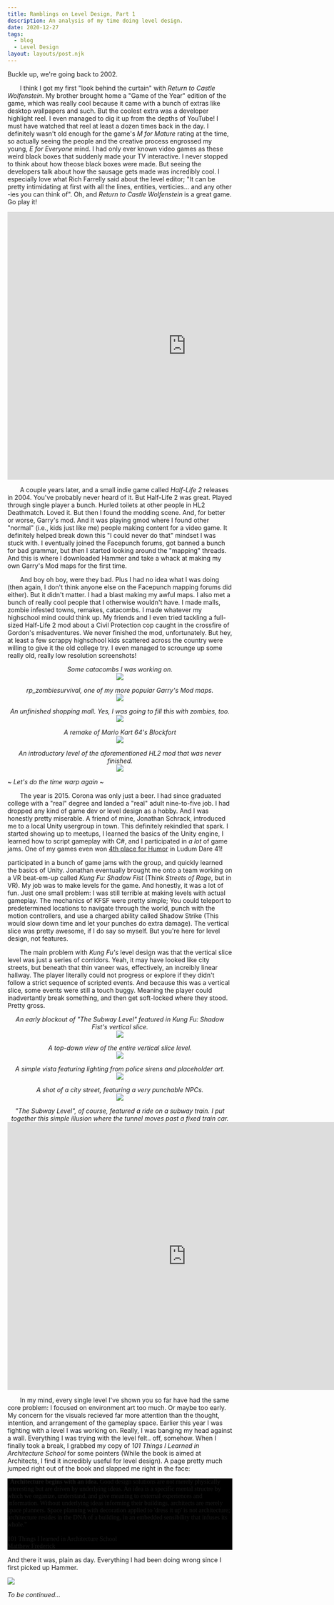 ```yaml
---
title: Ramblings on Level Design, Part 1
description: An analysis of my time doing level design. 
date: 2020-12-27
tags:
  - blog
  - Level Design
layout: layouts/post.njk
---
```

<p>Buckle up, we're going back to 2002.</p>

<p style="text-indent: 2em">I think I got my first "look behind the curtain" with <i>Return to Castle Wolfenstein</i>. My brother brought home a "Game of the Year" edition of the game, which was really cool because it came with a bunch of extras like desktop wallpapers and such. But the coolest extra was a developer highlight reel. I even managed to dig it up from the depths of YouTube! I must have watched that reel at least a dozen times back in the day. I definitely wasn't old enough for the game's <i>M for Mature</i> rating at the time, so actually seeing the people and the creative process engrossed my young, <i>E for Everyone</i> mind. I had only ever known video games as these weird black boxes that suddenly made your TV interactive. I never stopped to think about how theose black boxes were made. But seeing the developers talk about how the sausage gets made was incredibly cool. I especially love what Rich Farrelly said about the level editor; "It can be pretty intimidating at first with all the lines, entities, verticies... and any other -ies you can think of". Oh, and <i>Return to Castle Wolfenstein</i> is a great game. Go play it!

<p style="text-align: center"><iframe width="800" height="600" src="https://www.youtube.com/embed/BC_KoTZbRQA" frameborder="0" allow="accelerometer; autoplay; clipboard-write; encrypted-media; gyroscope; picture-in-picture" allowfullscreen></iframe></p>

<p style="text-indent: 2em">A couple years later, and a small indie game called <i>Half-Life 2</i> releases in 2004. You've probably never heard of it. But Half-Life 2 was great. Played through single player a bunch. Hurled toilets at other people in HL2 Deathmatch. Loved it. But then I found the modding scene. And, for better or worse, Garry's mod. And it was playing gmod where I found other "normal" (i.e., kids just like me) people making content for a video game. It definitely helped break down this "I could never do that" mindset I was stuck with. I eventually joined the Facepunch forums, got banned a bunch for bad grammar, but <i>then</i> I started looking around the "mapping" threads. And this is where I downloaded Hammer and take a whack at making my own Garry's Mod maps for the first time. 

<p style="text-indent: 2em">And boy oh boy, were they bad. Plus I had no idea what I was doing (then again, I don't think anyone else on the Facepunch mapping forums did either). But it didn't matter. I had a blast making my awful maps. I also met a bunch of really cool people that I otherwise wouldn't have. I made malls, zombie infested towns, remakes, catacombs. I made whatever my highschool mind could think up. My friends and I even tried tackling a full-sized Half-Life 2 mod about a Civil Protection cop caught in the crossfire of Gordon's misadventures. We never finished the mod, unfortunately. But hey, at least a few scrappy highschool kids scattered across the country were willing to give it the old college try. I even managed to scrounge up some really old, really low resolution screenshots! 

<p style="text-align: center"><i>Some catacombs I was working on.</i><br><img src="/img/catacombs.jpg"><p>
<p style="text-align: center"><i>rp_zombiesurvival, one of my more popular Garry's Mod maps.</i><br><img src="/img/zs1.jpg"></p>
<p style="text-align: center"><i>An unfinished shopping mall. Yes, I was going to fill this with zombies, too.</i><br><img src="/img/mall.jpg"></p>
<p style="text-align: center"><i>A remake of Mario Kart 64's Blockfort</i><br><img src="/img/blockfort.jpg"></p>
<p style="text-align: center"><i>An introductory level of the aforementioned HL2 mod that was never finished.</i><br><img src="/img/combinemod.jpg"></p>

<p><i>~ Let's do the time warp again ~</i></p>

<p style="text-indent: 2em">The year is 2015. Corona was only just a beer. I had since graduated college with a "real" degree and landed a "real" adult nine-to-five job. I had dropped any kind of game dev or level design as a hobby. And I was honestly pretty miserable. A friend of mine, Jonathan Schrack, introduced me to a local Unity usergroup in town. This definitely rekindled that spark. I started showing up to meetups, I learned the basics of the Unity engine, I learned how to script gameplay with C#, and I participated in <i>a lot</i> of game jams. One of my games even won <a href="https://ldjam.com/events/ludum-dare/41/modern-art-critic-hero" target="blank">4th place for Humor</a> in Ludum Dare 41!




participated in a bunch of game jams with the group, and quickly learned the basics of Unity. Jonathan eventually brought me onto a team working on a VR beat-em-up called <i>Kung Fu: Shadow Fist</i> (Think <i>Streets of Rage</i>, but in VR). My job was to make levels for the game. And honestly, it was a lot of fun. Just one small problem: I was still terrible at making levels with actual gameplay. The mechanics of KFSF were pretty simple; You could teleport to predetermined locations to navigate through the world, punch with the motion controllers, and use a charged ability called Shadow Strike (This would slow down time and let your punches do extra damage). The vertical slice was pretty awesome, if I do say so myself. But you're here for level design, not features. 

<p style="text-indent: 2em">The main problem with <i>Kung Fu's</i> level design was that the vertical slice level was just a series of corridors. Yeah, it may have looked like city streets, but beneath that thin vaneer was, effectively, an increibly linear hallway. The player literally could not progress or explore if they didn't follow a strict sequence of scripted events. And because this was a vertical slice, some events were still a touch buggy. Meaning the player could inadvertantly break something, and then get soft-locked where they stood. Pretty gross.  


<p style="text-align: center"><i>An early blockout of "The Subway Level" featured in <i>Kung Fu: Shadow Fist's vertical slice.</i><br><img src="/img/kfsf.jpg" class="center"></i></p>

<p style="text-align: center"><i>A top-down view of the entire vertical slice level.</i><br><img src="/img/kfsf_topdown.png" class="center"></p>

<p style="text-align: center"><i>A simple vista featuring lighting from police sirens and placeholder art.</i><br><img src="/img/kfsf_police.gif" class="center"></p>

<p style="text-align: center"><i>A shot of a city street, featuring a very punchable NPCs.</i><br><img src="/img/kfsf_street.png" class="center"></p>

<p style="text-align: center"><i>"The Subway Level", of course, featured a ride on a subway train. I put together this simple illusion where the tunnel moves past a fixed train car.</i><br>
<iframe width="800" height="600" src="https://www.youtube.com/embed/M-fQaoTNNPk" frameborder="0" allow="accelerometer; clipboard-write; encrypted-media; gyroscope; picture-in-picture" allowfullscreen></iframe></p>

<p style="text-indent: 2em">In my mind, every single level I've shown you so far have had the same core problem: I focused on environment art too much. Or maybe too early. My concern for the visuals recieved far more attention than the thought, intention, and arrangement of the gameplay space. Earlier this year I was fighting with a level I was working on. Really, I was banging my head against a wall. Everything I was trying with the level felt.. off, somehow. When I finally took a break, I grabbed my copy of <i>101 Things I Learned in Architecture School</i> for some pointers (While the book is aimed at Architects, I find it incredibly useful for level design). A page pretty much jumped right out of the book and slapped me right in the face:

<p style="background-color: #000000; font-family: serif">
"<b>Architecture begins with an idea.</b>
Good design solutions are not merely physically interesting but are driven by underlying ideas. An idea is a specific mental structre by which we organize, understand, and give meaning to external experiences and information. Without underlying ideas informing their buildings, architects are merely space planners. Space planning with decoration applied to 'dress it up' is not architecture; architecture resides in the DNA of a building, in an embedded sensibility that infuses its whole."
<br><br>
101 Things I learned in Architecture School<br>Matthew Frederick</p>

<p>And there it was, plain as day. Everything I had been doing wrong since I first picked up Hammer.</p>

<img src="/img/scottpilgrim.gif">

<p><i>To be continued...</i></p>

